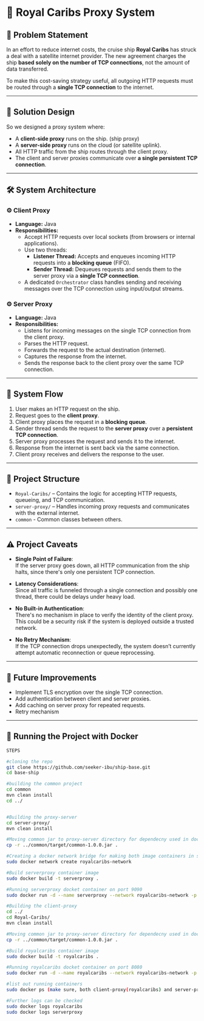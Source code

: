 # 🚢 Royal Caribs Proxy System

## 📌 Problem Statement

In an effort to reduce internet costs, the cruise ship **Royal Caribs** has struck a deal with a satellite internet provider. The new agreement charges the ship **based solely on the number of TCP connections**, not the amount of data transferred.

To make this cost-saving strategy useful, all outgoing HTTP requests must be routed through a **single TCP connection** to the internet.

---

## 🧠 Solution Design

So we designed a proxy system where:

- A **client-side proxy** runs on the ship. (ship proxy)
- A **server-side proxy** runs on the cloud (or satellite uplink).
- All HTTP traffic from the ship routes through the client proxy.
- The client and server proxies communicate over **a single persistent TCP connection**.

---

## 🛠️ System Architecture

### ⚙️ Client Proxy

- **Language:** Java  
- **Responsibilities:**
  - Accept HTTP requests over local sockets (from browsers or internal applications).
  - Use two threads:
    - **Listener Thread:** Accepts and enqueues incoming HTTP requests into a **blocking queue** (FIFO).
    - **Sender Thread:** Dequeues requests and sends them to the server proxy via a **single TCP connection**.
  - A dedicated `Orchestrator` class handles sending and receiving messages over the TCP connection using input/output streams.

### ⚙️ Server Proxy

- **Language:** Java  
- **Responsibilities:**
  - Listens for incoming messages on the single TCP connection from the client proxy.
  - Parses the HTTP request.
  - Forwards the request to the actual destination (internet).
  - Captures the response from the internet.
  - Sends the response back to the client proxy over the same TCP connection.

---

## 🔄 System Flow

1. User makes an HTTP request on the ship.
2. Request goes to the **client proxy**.
3. Client proxy places the request in a **blocking queue**.
4. Sender thread sends the request to the **server proxy** over a **persistent TCP connection**.
5. Server proxy processes the request and sends it to the internet.
6. Response from the internet is sent back via the same connection.
7. Client proxy receives and delivers the response to the user.

---

## 📁 Project Structure

- `Royal-Caribs/` – Contains the logic for accepting HTTP requests, queueing, and TCP communication.
- `server-proxy/` – Handles incoming proxy requests and communicates with the external internet.
- `common` - Common classes between others.

---

## ⚠️ Project Caveats

- **Single Point of Failure**:  
  If the server proxy goes down, all HTTP communication from the ship halts, since there's only one persistent TCP connection.
- **Latency Considerations**:  
  Since all traffic is funneled through a single connection and possibly one thread, there could be delays under heavy load.

- **No Built-in Authentication**:  
  There's no mechanism in place to verify the identity of the client proxy. This could be a security risk if the system is deployed outside a trusted network.

- **No Retry Mechanism**:  
  If the TCP connection drops unexpectedly, the system doesn’t currently attempt automatic reconnection or queue reprocessing.

---

## 🚧 Future Improvements

- Implement TLS encryption over the single TCP connection.
- Add authentication between client and server proxies.
- Add caching on server proxy for repeated requests.
- Retry mechanism


---

## 🚀 Running the Project with Docker

```bash
STEPS

#cloning the repo
git clone https://github.com/seeker-ibu/ship-base.git
cd base-ship

#building the common project
cd common
mvn clean install
cd ../


#Building the proxy-server
cd server-proxy/
mvn clean install

#Moving common jar to proxy-server directory for dependecny used in docker
cp -r ../common/target/common-1.0.0.jar .

#Creating a docker network bridge for making both image containers in same network
sudo docker network create royalcaribs-network

#Build serverproxy container image
sudo docker build -t serverproxy .

#Running serverproxy docket container on port 9090
sudo docker run -d --name serverproxy --network royalcaribs-network -p 9090:9090 serverproxy

#Building the client-proxy
cd ../
cd Royal-Caribs/
mvn clean install

#Moving common jar to proxy-server directory for dependecny used in docker
cp -r ../common/target/common-1.0.0.jar .

#Build royalcaribs container image
sudo docker build -t royalcaribs .

#Running royalcaribs docket container on port 8080
sudo docker run -d --name royalcaribs --network royalcaribs-network -p 8080:8080 royalcaribs

#list out running containers
sudo docker ps (make sure, both client-proxy(royalcaribs) and server-proxy(serverproxy) is running

#Further logs can be checked 
sudo docker logs royalcaribs
sudo docker logs serverproxy







